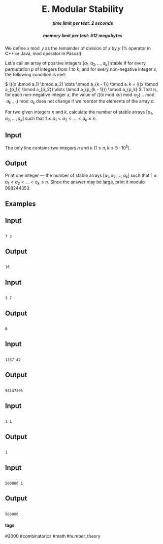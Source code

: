 <h1 style='text-align: center;'> E. Modular Stability</h1>

<h5 style='text-align: center;'>time limit per test: 2 seconds</h5>
<h5 style='text-align: center;'>memory limit per test: 512 megabytes</h5>

We define $x \bmod y$ as the remainder of division of $x$ by $y$ ($\%$ operator in C++ or Java, mod operator in Pascal).

Let's call an array of positive integers $[a_1, a_2, \dots, a_k]$ stable if for every permutation $p$ of integers from $1$ to $k$, and for every non-negative integer $x$, the following condition is met:

 $ (((x \bmod a_1) \bmod a_2) \dots \bmod a_{k - 1}) \bmod a_k = (((x \bmod a_{p_1}) \bmod a_{p_2}) \dots \bmod a_{p_{k - 1}}) \bmod a_{p_k} $ That is, for each non-negative integer $x$, the value of $(((x \bmod a_1) \bmod a_2) \dots \bmod a_{k - 1}) \bmod a_k$ does not change if we reorder the elements of the array $a$.

For two given integers $n$ and $k$, calculate the number of stable arrays $[a_1, a_2, \dots, a_k]$ such that $1 \le a_1 < a_2 < \dots < a_k \le n$.

## Input

The only line contains two integers $n$ and $k$ ($1 \le n, k \le 5 \cdot 10^5$).

## Output

Print one integer — the number of stable arrays $[a_1, a_2, \dots, a_k]$ such that $1 \le a_1 < a_2 < \dots < a_k \le n$. Since the answer may be large, print it modulo $998244353$.

## Examples

## Input


```

7 3

```
## Output


```

16

```
## Input


```

3 7

```
## Output


```

0

```
## Input


```

1337 42

```
## Output


```

95147305

```
## Input


```

1 1

```
## Output


```

1

```
## Input


```

500000 1

```
## Output


```

500000

```


#### tags 

#2000 #combinatorics #math #number_theory 